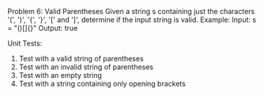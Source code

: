 Problem 6: Valid Parentheses
Given a string s containing just the characters '(', ')', '{', '}', '[' and ']', determine if the input string is valid.
Example:
Input: s = "()[]{}"
Output: true

Unit Tests:

1. Test with a valid string of parentheses
2. Test with an invalid string of parentheses
3. Test with an empty string
4. Test with a string containing only opening brackets
